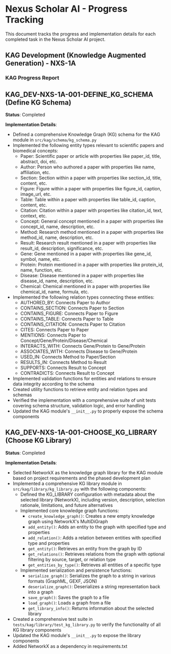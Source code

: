 # Nexus Scholar AI - Progress Tracking

This document tracks the progress and implementation details for each completed task in the Nexus Scholar AI project.

## KAG Development (Knowledge Augmented Generation) - NXS-1A

### KAG Progress Report

## KAG_DEV-NXS-1A-001-DEFINE_KG_SCHEMA (Define KG Schema)

**Status**: Completed

**Implementation Details**:

- Defined a comprehensive Knowledge Graph (KG) schema for the KAG module in `src/kag/schema/kg_schema.py`
- Implemented the following entity types relevant to scientific papers and biomedical concepts:
  - Paper: Scientific paper or article with properties like paper_id, title, abstract, doi, etc.
  - Author: Person who authored a paper with properties like name, affiliation, etc.
  - Section: Section within a paper with properties like section_id, title, content, etc.
  - Figure: Figure within a paper with properties like figure_id, caption, image_url, etc.
  - Table: Table within a paper with properties like table_id, caption, content, etc.
  - Citation: Citation within a paper with properties like citation_id, text, context, etc.
  - Concept: General concept mentioned in a paper with properties like concept_id, name, description, etc.
  - Method: Research method mentioned in a paper with properties like method_id, name, description, etc.
  - Result: Research result mentioned in a paper with properties like result_id, description, significance, etc.
  - Gene: Gene mentioned in a paper with properties like gene_id, symbol, name, etc.
  - Protein: Protein mentioned in a paper with properties like protein_id, name, function, etc.
  - Disease: Disease mentioned in a paper with properties like disease_id, name, description, etc.
  - Chemical: Chemical mentioned in a paper with properties like chemical_id, name, formula, etc.
- Implemented the following relation types connecting these entities:
  - AUTHORED_BY: Connects Paper to Author
  - CONTAINS_SECTION: Connects Paper to Section
  - CONTAINS_FIGURE: Connects Paper to Figure
  - CONTAINS_TABLE: Connects Paper to Table
  - CONTAINS_CITATION: Connects Paper to Citation
  - CITES: Connects Paper to Paper
  - MENTIONS: Connects Paper to Concept/Gene/Protein/Disease/Chemical
  - INTERACTS_WITH: Connects Gene/Protein to Gene/Protein
  - ASSOCIATES_WITH: Connects Disease to Gene/Protein
  - USED_IN: Connects Method to Paper/Section
  - RESULTS_IN: Connects Method to Result
  - SUPPORTS: Connects Result to Concept
  - CONTRADICTS: Connects Result to Concept
- Implemented validation functions for entities and relations to ensure data integrity according to the schema
- Created utility functions to retrieve entity and relation types and schemas
- Verified the implementation with a comprehensive suite of unit tests covering schema structure, validation logic, and error handling
- Updated the KAG module's `__init__.py` to properly expose the schema components

## KAG_DEV-NXS-1A-001-CHOOSE_KG_LIBRARY (Choose KG Library)

**Status**: Completed

**Implementation Details**:

- Selected NetworkX as the knowledge graph library for the KAG module based on project requirements and the phased development plan
- Implemented a comprehensive KG library module in `src/kag/library/kg_library.py` with the following components:
  - Defined the KG_LIBRARY configuration with metadata about the selected library (NetworkX), including version, description, selection rationale, limitations, and future alternatives
  - Implemented core knowledge graph functions:
    - `create_knowledge_graph()`: Creates a new empty knowledge graph using NetworkX's MultiDiGraph
    - `add_entity()`: Adds an entity to the graph with specified type and properties
    - `add_relation()`: Adds a relation between entities with specified type and properties
    - `get_entity()`: Retrieves an entity from the graph by ID
    - `get_relations()`: Retrieves relations from the graph with optional filtering by source, target, or relation type
    - `get_entities_by_type()`: Retrieves all entities of a specific type
  - Implemented serialization and persistence functions:
    - `serialize_graph()`: Serializes the graph to a string in various formats (GraphML, GEXF, JSON)
    - `deserialize_graph()`: Deserializes a string representation back into a graph
    - `save_graph()`: Saves the graph to a file
    - `load_graph()`: Loads a graph from a file
    - `get_library_info()`: Returns information about the selected library
- Created a comprehensive test suite in `tests/kag/library/test_kg_library.py` to verify the functionality of all KG library components
- Updated the KAG module's `__init__.py` to expose the library components
- Added NetworkX as a dependency in requirements.txt
